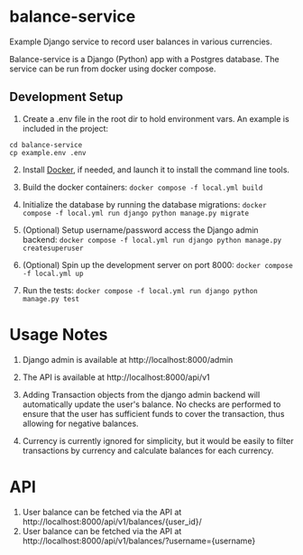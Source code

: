 # balance-service

Example Django service to record user balances in various currencies.

Balance-service is a Django (Python) app with a Postgres database.
The service can be run from docker using docker compose.

## Development Setup

1. Create a .env file in the root dir to hold environment vars. An example is included in the project:

```
cd balance-service
cp example.env .env
```

2. Install [Docker](https://docs.docker.com/desktop/), if needed, and launch it to install the command line tools.

3. Build the docker containers:
   `docker compose -f local.yml build`

4. Initialize the database by running the database migrations:
   `docker compose -f local.yml run django python manage.py migrate`

5. (Optional) Setup username/password access the Django admin backend:
   `docker compose -f local.yml run django python manage.py createsuperuser`

6. (Optional) Spin up the development server on port 8000:
   `docker compose -f local.yml up`

7. Run the tests:
   `docker compose -f local.yml run django python manage.py test`


# Usage Notes

1. Django admin is available at http://localhost:8000/admin
2. The API is available at http://localhost:8000/api/v1

3. Adding Transaction objects from the django admin backend will automatically update the user's balance. No checks are
performed to ensure that the user has sufficient funds to cover the transaction, thus allowing for negative balances.

4. Currency is currently ignored for simplicity, but it would be easily to filter transactions by currency and calculate balances for each currency.

# API

1. User balance can be fetched via the API at http://localhost:8000/api/v1/balances/{user_id}/
2. User balance can be fetched via the API at http://localhost:8000/api/v1/balances/?username={username}
